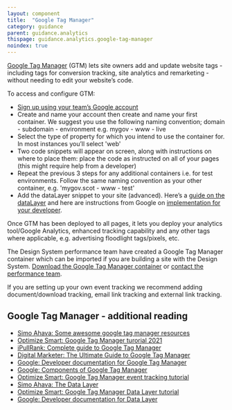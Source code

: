 ```yaml
---
layout: component
title:  "Google Tag Manager"
category: guidance
parent: guidance.analytics
thispage: guidance.analytics.google-tag-manager
noindex: true
---
```


[Google Tag Manager](https://support.google.com/tagmanager/answer/6103696?hl=en) (GTM) lets site owners add and update website tags - including tags for conversion tracking, site analytics and remarketing - without needing to edit your website’s code.

To access and configure GTM:

* [Sign up using your team’s Google account](https://tagmanager.google.com/)
* Create and name your account then create and name your first container. We suggest you use the following naming convention; domain - subdomain - environment e.g. mygov - www - live
* Select the type of property for which you intend to use the container for. In most instances you’ll select 'web'
* Two code snippets will appear on screen, along with instructions on where to place them: place the code as instructed on all of your pages (this might require help from a developer)
* Repeat the previous 3 steps for any additional containers i.e. for test environments. Follow the same naming convention as your other container, e.g. 'mygov.scot - www - test'
* Add the dataLayer snippet to your site (advanced). Here’s a [guide on the dataLayer](https://www.optimizesmart.com/google-tag-manager-data-layer-explained-like-never/) and here are instructions from Google on [implementation for your developer](https://developers.google.com/tag-manager/devguide).

Once GTM has been deployed to all pages, it lets you deploy your analytics tool/Google Analytics, enhanced tracking capability and any other tags where applicable, e.g. advertising floodlight tags/pixels, etc.

The Design System performance team have created a Google Tag Manager container which can be imported if you are building a site with the Design System. [Download the Google Tag Manager container](https://github.com/scottishgovernment/designsystem-assets/releases/download/0.1/designsystemgtm.json) or [contact the performance team](mailto:performance@gov.scot).

If you are setting up your own event tracking we recommend adding document/download tracking, email link tracking and external link tracking. 

## Google Tag Manager - additional reading

* [Simo Ahava: Some awesome google tag manager resources](https://www.simoahava.com/analytics/awesome-google-tag-manager-resources/)
* [Optimize Smart: Google Tag Manager turorial 2021](https://www.optimizesmart.com/beginners-guide-google-tag-manager-v2/)
* [iPullRank: Complete guide to Google Tag Manager](https://ipullrank.com/google-tag-manager)
* [Digital Marketer: The Ultimate Guide to Google Tag Manager](https://web.archive.org/web/20211019093224/https://www.digitalmarketer.com/blog/guide-to-google-tag-manager/)
* [Google: Developer documentation for Google Tag Manager](https://developers.google.com/tag-manager/)
* [Google: Components of Google Tag Manager](https://support.google.com/tagmanager/answer/6103657?hl=en)
* [Optimize Smart: Google Tag Manager event tracking tutorial](https://www.optimizesmart.com/event-tracking-in-google-tag-manager-v2-complete-guide/)
* [Simo Ahava: The Data Layer](https://www.simoahava.com/analytics/data-layer/)
* [Optimize Smart: Google Tag Manager Data Layer tutorial](https://www.optimizesmart.com/google-tag-manager-data-layer-explained-like-never/)
* [Google: Developer documentation for Data Layer](https://developers.google.com/tag-manager/devguide)
